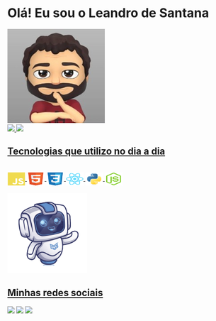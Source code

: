 <h1> Olá! Eu sou o Leandro de Santana </h1>
<img alt="pefil"  src="https://github.com/santana-leandro/santana-leandro/blob/main/blob/perfil-cartoon-1.jpg"> 

<!--
**santana-leandro/santana-leandro** is a ✨ _special_ ✨ repository because its `README.md` (this file) appears on your GitHub profile.

Here are some ideas to get you started:

- 🔭 I’m currently working on ...
- 🌱 I’m currently learning ...
- 👯 I’m looking to collaborate on ...
- 🤔 I’m looking for help with ...
- 💬 Ask me about ...
- 📫 How to reach me: ...
- 😄 Pronouns: ...
- ⚡ Fun fact: ...
-->

<div>
  <a href="https://github.com/santana-leandro">
  <img height="180em" src="https://github-readme-stats.vercel.app/api?username=santana-leandro&show_icons=true&theme=dark&include_all_commits=true&count_private=true"/>
  <img height="180em" src="https://github-readme-stats.vercel.app/api/top-langs/?username=santana-leandro&layout=compact&langs_count=7&theme=dark"/>
</div>
  
  
<h2>Tecnologias que utilizo no dia a dia</h2>  
<div style="display: inline_block"><br>
  <img align="center" alt="Js" height="30" width="40" src="https://raw.githubusercontent.com/devicons/devicon/master/icons/javascript/javascript-plain.svg">
  <img align="center" alt="HTML" height="30" width="40" src="https://raw.githubusercontent.com/devicons/devicon/master/icons/html5/html5-original.svg">
  <img align="center" alt="CSS" height="30" width="40" src="https://raw.githubusercontent.com/devicons/devicon/master/icons/css3/css3-original.svg">
  <img align="center" alt="React" height="30" width="40" src="https://raw.githubusercontent.com/devicons/devicon/master/icons/react/react-original.svg">
  <img align="center" alt="Python" height="30" width="40" src="https://raw.githubusercontent.com/devicons/devicon/master/icons/python/python-original.svg">
  <img align="center" alt="Python" height="30" width="40" src="https://github.com/devicons/devicon/blob/master/icons/nodejs/nodejs-original.svg">
</div>

<div style="display: inline_block"><br>
<!-- <a href="" target="_blank"><img src="https://img.shields.io/badge/YouTube-FF0000?style=for-the-badge&logo=youtube&logoColor=white" target="_blank"></a> -->
<!-- <a href="" target="_blank"><img src="https://img.shields.io/badge/Twitch-9146FF?style=for-the-badge&logo=twitch&logoColor=white" target="_blank"></a> -->
<!-- <a href="" target="_blank"><img src="https://img.shields.io/badge/Discord-7289DA?style=for-the-badge&logo=discord&logoColor=white" target="_blank"></a> -->
<!--  ![Snake animation](https://github.com/santana-leandro/blob/output/github-contribution-grid-snake.svg) -->
  <img height="180em" height="auto" width="auto" src="https://github.com/santana-leandro/santana-leandro/blob/main/blob/robot1.gif">
  <h2>Minhas redes sociais</h2>
  <a href="" target="_blank"><img src="https://img.shields.io/badge/-LinkedIn-%230077B5?style=for-the-badge&logo=linkedin&logoColor=white"></a>     
  <a href = "mailto:leandro.dev.sistema@gmail.com"><img src="https://img.shields.io/badge/-Gmail-%23333?style=for-the-badge&logo=gmail&logoColor=white"></a>
<!--  <a href="" target="_blank"><img src="https://img.shields.io/badge/-Instagram-%23E4405F?style=for-the-badge&logo=instagram&logoColor=white"></a> -->
    <a href="https://leandro-sistema.github.io" target="_blank"><img src="https://img.shields.io/badge/-Portf%C3%B3lio-red?style=for-the-badge&logo=GitHub Pages&logoColor=white"></a>
</div>




  
